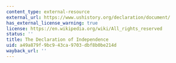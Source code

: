 ```yaml
---
content_type: external-resource
external_url: https://www.ushistory.org/declaration/document/
has_external_license_warning: true
license: https://en.wikipedia.org/wiki/All_rights_reserved
status: ''
title: The Declaration of Independence
uid: a49a879f-9bc9-43ca-9703-dbf8b0be214d
wayback_url: ''
---
```

